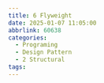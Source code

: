 ```yaml
---
title: 6 Flyweight
date: 2025-01-07 11:05:00
abbrlink: 60638
categories:
  - Programing
  - Design Pattern
  - 2 Structural
tags:
---
```

